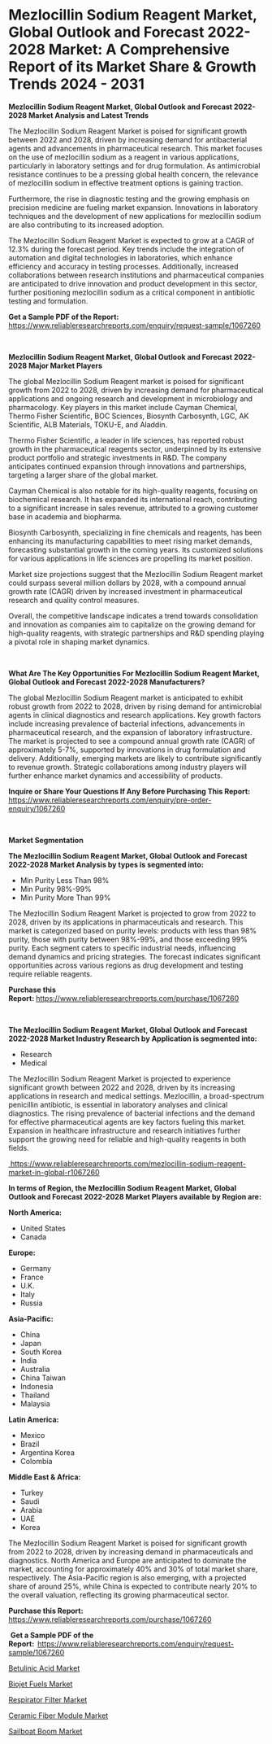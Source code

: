 <p><h1>Mezlocillin Sodium Reagent Market, Global Outlook and Forecast 2022-2028 Market: A Comprehensive Report of its Market Share & Growth Trends 2024 - 2031</h1></p><p><strong>Mezlocillin Sodium Reagent Market, Global Outlook and Forecast 2022-2028 Market Analysis and Latest Trends</strong></p>
<p><p>The Mezlocillin Sodium Reagent Market is poised for significant growth between 2022 and 2028, driven by increasing demand for antibacterial agents and advancements in pharmaceutical research. This market focuses on the use of mezlocillin sodium as a reagent in various applications, particularly in laboratory settings and for drug formulation. As antimicrobial resistance continues to be a pressing global health concern, the relevance of mezlocillin sodium in effective treatment options is gaining traction.</p><p>Furthermore, the rise in diagnostic testing and the growing emphasis on precision medicine are fueling market expansion. Innovations in laboratory techniques and the development of new applications for mezlocillin sodium are also contributing to its increased adoption. </p><p>The Mezlocillin Sodium Reagent Market is expected to grow at a CAGR of 12.3% during the forecast period. Key trends include the integration of automation and digital technologies in laboratories, which enhance efficiency and accuracy in testing processes. Additionally, increased collaborations between research institutions and pharmaceutical companies are anticipated to drive innovation and product development in this sector, further positioning mezlocillin sodium as a critical component in antibiotic testing and formulation.</p></p>
<p><strong>Get a Sample PDF of the Report:&nbsp;</strong> <a href="https://www.reliableresearchreports.com/enquiry/request-sample/1067260">https://www.reliableresearchreports.com/enquiry/request-sample/1067260</a></p>
<p>&nbsp;</p>
<p><strong>Mezlocillin Sodium Reagent Market, Global Outlook and Forecast 2022-2028 Major Market Players</strong></p>
<p><p>The global Mezlocillin Sodium Reagent market is poised for significant growth from 2022 to 2028, driven by increasing demand for pharmaceutical applications and ongoing research and development in microbiology and pharmacology. Key players in this market include Cayman Chemical, Thermo Fisher Scientific, BOC Sciences, Biosynth Carbosynth, LGC, AK Scientific, ALB Materials, TOKU-E, and Aladdin. </p><p>Thermo Fisher Scientific, a leader in life sciences, has reported robust growth in the pharmaceutical reagents sector, underpinned by its extensive product portfolio and strategic investments in R&D. The company anticipates continued expansion through innovations and partnerships, targeting a larger share of the global market.</p><p>Cayman Chemical is also notable for its high-quality reagents, focusing on biochemical research. It has expanded its international reach, contributing to a significant increase in sales revenue, attributed to a growing customer base in academia and biopharma.</p><p>Biosynth Carbosynth, specializing in fine chemicals and reagents, has been enhancing its manufacturing capabilities to meet rising market demands, forecasting substantial growth in the coming years. Its customized solutions for various applications in life sciences are propelling its market position.</p><p>Market size projections suggest that the Mezlocillin Sodium Reagent market could surpass several million dollars by 2028, with a compound annual growth rate (CAGR) driven by increased investment in pharmaceutical research and quality control measures.</p><p>Overall, the competitive landscape indicates a trend towards consolidation and innovation as companies aim to capitalize on the growing demand for high-quality reagents, with strategic partnerships and R&D spending playing a pivotal role in shaping market dynamics.</p></p>
<p>&nbsp;</p>
<p><strong>What Are The Key Opportunities For Mezlocillin Sodium Reagent Market, Global Outlook and Forecast 2022-2028 Manufacturers?</strong></p>
<p><p>The global Mezlocillin Sodium Reagent market is anticipated to exhibit robust growth from 2022 to 2028, driven by rising demand for antimicrobial agents in clinical diagnostics and research applications. Key growth factors include increasing prevalence of bacterial infections, advancements in pharmaceutical research, and the expansion of laboratory infrastructure. The market is projected to see a compound annual growth rate (CAGR) of approximately 5-7%, supported by innovations in drug formulation and delivery. Additionally, emerging markets are likely to contribute significantly to revenue growth. Strategic collaborations among industry players will further enhance market dynamics and accessibility of products.</p></p>
<p><strong>Inquire or Share Your Questions If Any Before Purchasing This Report:</strong> <a href="https://www.reliableresearchreports.com/enquiry/pre-order-enquiry/1067260">https://www.reliableresearchreports.com/enquiry/pre-order-enquiry/1067260</a></p>
<p>&nbsp;</p>
<p><strong>Market Segmentation</strong></p>
<p><strong>The Mezlocillin Sodium Reagent Market, Global Outlook and Forecast 2022-2028 Market Analysis by types is segmented into:</strong></p>
<p><ul><li>Min Purity Less Than 98%</li><li>Min Purity 98%-99%</li><li>Min Purity More Than 99%</li></ul></p>
<p><p>The Mezlocillin Sodium Reagent Market is projected to grow from 2022 to 2028, driven by its applications in pharmaceuticals and research. This market is categorized based on purity levels: products with less than 98% purity, those with purity between 98%-99%, and those exceeding 99% purity. Each segment caters to specific industrial needs, influencing demand dynamics and pricing strategies. The forecast indicates significant opportunities across various regions as drug development and testing require reliable reagents.</p></p>
<p><strong>Purchase this Report:&nbsp;</strong><a href="https://www.reliableresearchreports.com/purchase/1067260">https://www.reliableresearchreports.com/purchase/1067260</a></p>
<p>&nbsp;</p>
<p><strong>The Mezlocillin Sodium Reagent Market, Global Outlook and Forecast 2022-2028 Market Industry Research by Application is segmented into:</strong></p>
<p><ul><li>Research</li><li>Medical</li></ul></p>
<p><p>The Mezlocillin Sodium Reagent Market is projected to experience significant growth between 2022 and 2028, driven by its increasing applications in research and medical settings. Mezlocillin, a broad-spectrum penicillin antibiotic, is essential in laboratory analyses and clinical diagnostics. The rising prevalence of bacterial infections and the demand for effective pharmaceutical agents are key factors fueling this market. Expansion in healthcare infrastructure and research initiatives further support the growing need for reliable and high-quality reagents in both fields.</p></p>
<p><a href="https://www.reliableresearchreports.com/mezlocillin-sodium-reagent-market-in-global-r1067260">&nbsp;https://www.reliableresearchreports.com/mezlocillin-sodium-reagent-market-in-global-r1067260</a></p>
<p><strong>In terms of Region, the Mezlocillin Sodium Reagent Market, Global Outlook and Forecast 2022-2028 Market Players available by Region are:</strong></p>
<p>
    <p> <strong> North America: </strong>
        <ul>
            <li>United States</li>
            <li>Canada</li>
        </ul>
        </p> 
    <p> <strong> Europe: </strong>
        <ul>
            <li>Germany</li>
            <li>France</li>
            <li>U.K.</li>
            <li>Italy</li>
            <li>Russia</li>
        </ul>
        </p> 
    <p> <strong> Asia-Pacific: </strong>
        <ul>
            <li>China</li>
            <li>Japan</li>
            <li>South Korea</li>
            <li>India</li>
            <li>Australia</li>
            <li>China Taiwan</li>
            <li>Indonesia</li>
            <li>Thailand</li>
            <li>Malaysia</li>
        </ul>
        </p> 
    <p> <strong> Latin America: </strong>
        <ul>
            <li>Mexico</li>
            <li>Brazil</li>
            <li>Argentina Korea</li>
            <li>Colombia</li>
        </ul>
        </p> 
    <p> <strong> Middle East & Africa: </strong>
        <ul>
            <li>Turkey</li>
            <li>Saudi</li>
            <li>Arabia</li>
            <li>UAE</li>
            <li>Korea</li>
        </ul>
    </p>
    </p>
<p><p>The Mezlocillin Sodium Reagent Market is poised for significant growth from 2022 to 2028, driven by increasing demand in pharmaceuticals and diagnostics. North America and Europe are anticipated to dominate the market, accounting for approximately 40% and 30% of total market share, respectively. The Asia-Pacific region is also emerging, with a projected share of around 25%, while China is expected to contribute nearly 20% to the overall valuation, reflecting its growing pharmaceutical sector.</p></p>
<p><strong>Purchase this Report: </strong><a href="https://www.reliableresearchreports.com/purchase/1067260">https://www.reliableresearchreports.com/purchase/1067260</a></p>
<p>&nbsp;<strong>Get a Sample PDF of the Report:&nbsp;&nbsp;</strong><a href="https://www.reliableresearchreports.com/enquiry/request-sample/1067260">https://www.reliableresearchreports.com/enquiry/request-sample/1067260</a></p>
<p><strong></strong></p>
<p><p><a href="https://www.linkedin.com/pulse/navigating-global-betulinic-acid-market-from-trends-strategy-g6une?trackingId=w%2FKYB1CXQ3qfmhjHjLinOA%3D%3D">Betulinic Acid Market</a></p><p><a href="https://issuu.com/reportprime-2/docs/biojet-fuels-market-size-2030.pptx_4b31dc059829b2">Biojet Fuels Market</a></p><p><a href="https://medium.com/@philipholland626/the-respirator-filter-market-prioritizes-cost-control-and-efficiency-enhancement-bb42ac20f2bb">Respirator Filter Market</a></p><p><a href="https://issuu.com/reportprime-2/docs/ceramic-fiber-module-market-size-20_c16516ca788bb2">Ceramic Fiber Module Market</a></p><p><a href="https://medium.com/@alaasultan2024/global-sailboat-boom-market-analysis-key-market-trends-and-future-projections-2024-2031-4da1671196b1">Sailboat Boom Market</a></p></p>